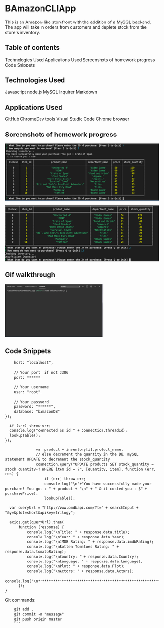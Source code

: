 # BAmazonCLIApp
 This is an Amazon-like storefront with the addition of a MySQL backend. The app will take in orders from customers and deplete stock from the store's inventory.

## Table of contents
Technologies Used
Applications Used
Screenshots of homework progress
Code Snippets

## Technologies Used
Javascript
node.js
MySQL
Inquirer
Markdown

## Applications Used
GitHub
ChromeDev tools
Visual Studio Code
Chrome browser

## Screenshots of homework progress

![Code progression Final](https://github.com/krishnaaddala/BAmazonCLIApp/blob/master/Images/Working_code_1.png "Working code1")

![Code progression Final](https://github.com/krishnaaddala/BAmazonCLIApp/blob/master/Images/Working_code_2.png "Working Code2")


## Gif walkthrough

![Giphy](https://github.com/krishnaaddala/BAmazonCLIApp/blob/master/Images/FinalGify.gif)


## Code Snippets

```var connection = mysql.createConnection({
    host: "localhost",

    // Your port; if not 3306
    port: ******,

    // Your username
    user: "root",

    // Your password
    password: "******",
    database: "bamazonDB"
});
  ```

  ```connection.connect(function (err) {
    if (err) throw err;
    console.log("connected as id " + connection.threadId);
    lookupTable();
});
  ```

  ``` var purchasePrice = parseInt(inventory[i].price) * quantity;
                var product = inventory[i].product_name;
                // else decrement the quantity in the DB, mySQL statement UPDATE to decrement the stock_quantity
                connection.query("UPDATE products SET stock_quantity = stock_quantity-? WHERE item_id = ?", [quantity, item], function (err, res) {
                    if (err) throw err;
                    console.log("\n"+"You have successfully made your purchase! You got : " + product + "\n" + " & it costed you : $" + purchasePrice);
                    lookupTable();
  ```
  ```function moviesDB(movie) {
    var queryUrl = "http://www.omdbapi.com/?t=" + searchInput + "&y=&plot=short&apikey=trilogy";

    axios.get(queryUrl).then(
        function (response) {
            console.log("\nTitle: " + response.data.title);
            console.log("\nYear: " + response.data.Year);
            console.log("\nIMDB Rating: " + response.data.imdbRating);
            console.log("\nRotten Tomatoes Rating: " + response.data.tomatoRating);
            console.log("\nCountry: " + response.data.Country);
            console.log("\nLanguage: " + response.data.Language);
            console.log("\nPlot: " + response.data.Plot);
            console.log("\nActors: " + response.data.Actors);
            console.log("\n*********************************************************************")
        });
}
  ```
Git commands:

```git status
    git add .
    git commit -m "message"
    git push origin master
    ```